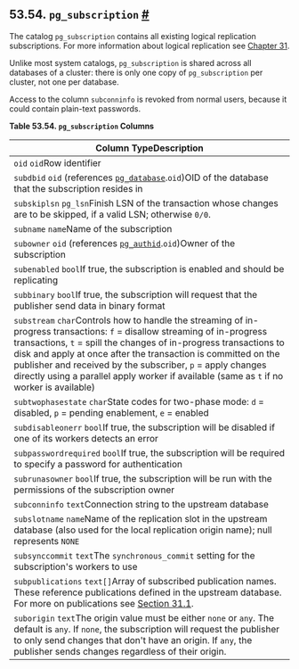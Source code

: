 ## 53.54. `pg_subscription` [#](#CATALOG-PG-SUBSCRIPTION)

The catalog `pg_subscription` contains all existing logical replication subscriptions. For more information about logical replication see [Chapter 31](logical-replication.html "Chapter 31. Logical Replication").

Unlike most system catalogs, `pg_subscription` is shared across all databases of a cluster: there is only one copy of `pg_subscription` per cluster, not one per database.

Access to the column `subconninfo` is revoked from normal users, because it could contain plain-text passwords.

**Table 53.54. `pg_subscription` Columns**

| Column TypeDescription                                                                                                                                                                                                                                                                                                                                                                                                      |
| --------------------------------------------------------------------------------------------------------------------------------------------------------------------------------------------------------------------------------------------------------------------------------------------------------------------------------------------------------------------------------------------------------------------------- |
| `oid` `oid`Row identifier                                                                                                                                                                                                                                                                                                                                                                                                   |
| `subdbid` `oid` (references [`pg_database`](catalog-pg-database.html "53.15. pg_database").`oid`)OID of the database that the subscription resides in                                                                                                                                                                                                                                                                       |
| `subskiplsn` `pg_lsn`Finish LSN of the transaction whose changes are to be skipped, if a valid LSN; otherwise `0/0`.                                                                                                                                                                                                                                                                                                        |
| `subname` `name`Name of the subscription                                                                                                                                                                                                                                                                                                                                                                                    |
| `subowner` `oid` (references [`pg_authid`](catalog-pg-authid.html "53.8. pg_authid").`oid`)Owner of the subscription                                                                                                                                                                                                                                                                                                        |
| `subenabled` `bool`If true, the subscription is enabled and should be replicating                                                                                                                                                                                                                                                                                                                                           |
| `subbinary` `bool`If true, the subscription will request that the publisher send data in binary format                                                                                                                                                                                                                                                                                                                      |
| `substream` `char`Controls how to handle the streaming of in-progress transactions: `f` = disallow streaming of in-progress transactions, `t` = spill the changes of in-progress transactions to disk and apply at once after the transaction is committed on the publisher and received by the subscriber, `p` = apply changes directly using a parallel apply worker if available (same as `t` if no worker is available) |
| `subtwophasestate` `char`State codes for two-phase mode: `d` = disabled, `p` = pending enablement, `e` = enabled                                                                                                                                                                                                                                                                                                            |
| `subdisableonerr` `bool`If true, the subscription will be disabled if one of its workers detects an error                                                                                                                                                                                                                                                                                                                   |
| `subpasswordrequired` `bool`If true, the subscription will be required to specify a password for authentication                                                                                                                                                                                                                                                                                                             |
| `subrunasowner` `bool`If true, the subscription will be run with the permissions of the subscription owner                                                                                                                                                                                                                                                                                                                  |
| `subconninfo` `text`Connection string to the upstream database                                                                                                                                                                                                                                                                                                                                                              |
| `subslotname` `name`Name of the replication slot in the upstream database (also used for the local replication origin name); null represents `NONE`                                                                                                                                                                                                                                                                         |
| `subsynccommit` `text`The `synchronous_commit` setting for the subscription's workers to use                                                                                                                                                                                                                                                                                                                                |
| `subpublications` `text[]`Array of subscribed publication names. These reference publications defined in the upstream database. For more on publications see [Section 31.1](logical-replication-publication.html "31.1. Publication").                                                                                                                                                                                      |
| `suborigin` `text`The origin value must be either `none` or `any`. The default is `any`. If `none`, the subscription will request the publisher to only send changes that don't have an origin. If `any`, the publisher sends changes regardless of their origin.                                                                                                                                                           |